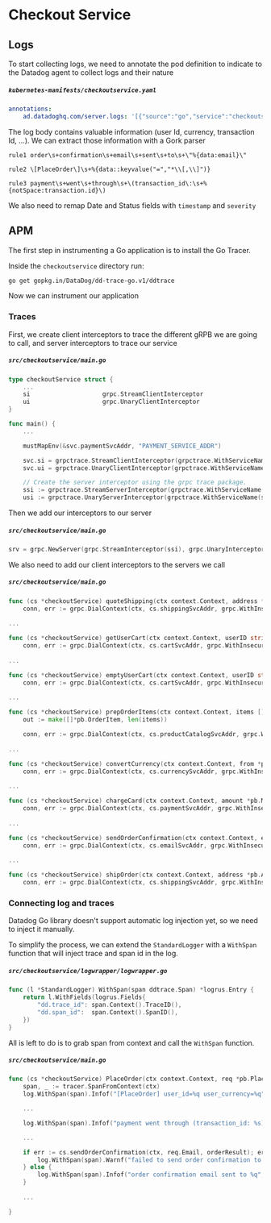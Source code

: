 Checkout Service
===================

## Logs
To start collecting logs, we need to annotate the pod definition to indicate to the Datadog agent to collect logs and their nature

##### **`kubernetes-manifests/checkoutservice.yaml`**
```yaml
annotations:
    ad.datadoghq.com/server.logs: '[{"source":"go","service":"checkoutservice", "sourcecategory":"sourcecode", "file":"file"}]'
```

The log body contains valuable information (user Id, currency, transaction Id, ...).
We can extract those information with a Gork parser

```gork
rule1 order\s+confirmation\s+email\s+sent\s+to\s+\"%{data:email}\"

rule2 \[PlaceOrder\]\s+%{data::keyvalue("=","*\\[,\\]")}

rule3 payment\s+went\s+through\s+\(transaction_id\:\s+%{notSpace:transaction.id}\)
```

We also need to remap Date and Status fields with `timestamp` and `severity`

## APM

The first step in instrumenting a Go application is to install the Go Tracer.

Inside the `checkoutservice` directory run:

```sh
go get gopkg.in/DataDog/dd-trace-go.v1/ddtrace
```

Now we can instrument our application

### Traces

First, we create client interceptors to trace the different gRPB we are going to call, and server interceptors to trace our service

##### **`src/checkoutservice/main.go`**
```go
type checkoutService struct {
    ...
    si                    grpc.StreamClientInterceptor
    ui                    grpc.UnaryClientInterceptor
}

func main() {
    ...

    mustMapEnv(&svc.paymentSvcAddr, "PAYMENT_SERVICE_ADDR")

    svc.si = grpctrace.StreamClientInterceptor(grpctrace.WithServiceName(serviceName))
    svc.ui = grpctrace.UnaryClientInterceptor(grpctrace.WithServiceName(serviceName))

    // Create the server interceptor using the grpc trace package.
    ssi := grpctrace.StreamServerInterceptor(grpctrace.WithServiceName(serviceName))
    usi := grpctrace.UnaryServerInterceptor(grpctrace.WithServiceName(serviceName))
```

Then we add our interceptors to our server

##### **`src/checkoutservice/main.go`**
```go
srv = grpc.NewServer(grpc.StreamInterceptor(ssi), grpc.UnaryInterceptor(usi))
```

We also need to add our client interceptors to the servers we call

##### **`src/checkoutservice/main.go`**
```go
func (cs *checkoutService) quoteShipping(ctx context.Context, address *pb.Address, items []*pb.CartItem) (*pb.Money, error) {
    conn, err := grpc.DialContext(ctx, cs.shippingSvcAddr, grpc.WithInsecure(), grpc.WithStreamInterceptor(cs.si), grpc.WithUnaryInterceptor(cs.ui))
    
...

func (cs *checkoutService) getUserCart(ctx context.Context, userID string) ([]*pb.CartItem, error) {
    conn, err := grpc.DialContext(ctx, cs.cartSvcAddr, grpc.WithInsecure(), grpc.WithStreamInterceptor(cs.si), grpc.WithUnaryInterceptor(cs.ui))
    
...

func (cs *checkoutService) emptyUserCart(ctx context.Context, userID string) error {
    conn, err := grpc.DialContext(ctx, cs.cartSvcAddr, grpc.WithInsecure(), grpc.WithStreamInterceptor(cs.si), grpc.WithUnaryInterceptor(cs.ui))
    
...

func (cs *checkoutService) prepOrderItems(ctx context.Context, items []*pb.CartItem, userCurrency string) ([]*pb.OrderItem, error) {
	out := make([]*pb.OrderItem, len(items))

    conn, err := grpc.DialContext(ctx, cs.productCatalogSvcAddr, grpc.WithInsecure(), grpc.WithStreamInterceptor(cs.si), grpc.WithUnaryInterceptor(cs.ui))
    
...

func (cs *checkoutService) convertCurrency(ctx context.Context, from *pb.Money, toCurrency string) (*pb.Money, error) {
    conn, err := grpc.DialContext(ctx, cs.currencySvcAddr, grpc.WithInsecure(), grpc.WithStreamInterceptor(cs.si), grpc.WithUnaryInterceptor(cs.ui))
    
...

func (cs *checkoutService) chargeCard(ctx context.Context, amount *pb.Money, paymentInfo *pb.CreditCardInfo) (string, error) {
    conn, err := grpc.DialContext(ctx, cs.paymentSvcAddr, grpc.WithInsecure(), grpc.WithStreamInterceptor(cs.si), grpc.WithUnaryInterceptor(cs.ui))
    
...

func (cs *checkoutService) sendOrderConfirmation(ctx context.Context, email string, order *pb.OrderResult) error {
    conn, err := grpc.DialContext(ctx, cs.emailSvcAddr, grpc.WithInsecure(), grpc.WithStreamInterceptor(cs.si), grpc.WithUnaryInterceptor(cs.ui))
    
...

func (cs *checkoutService) shipOrder(ctx context.Context, address *pb.Address, items []*pb.CartItem) (string, error) {
	conn, err := grpc.DialContext(ctx, cs.shippingSvcAddr, grpc.WithInsecure(), grpc.WithStreamInterceptor(cs.si), grpc.WithUnaryInterceptor(cs.ui))
```

### Connecting log and traces

Datadog Go library doesn't support automatic log injection yet, so we need to inject it manually.

To simplify the process, we can extend the `StandardLogger` with a `WithSpan` function that will inject trace and span id in the log.

##### **`src/checkoutservice/logwrapper/logwrapper.go`**
```go
func (l *StandardLogger) WithSpan(span ddtrace.Span) *logrus.Entry {
	return l.WithFields(logrus.Fields{
		"dd.trace_id": span.Context().TraceID(),
		"dd.span_id":  span.Context().SpanID(),
	})
}
```

All is left to do is to grab span from context and call the `WithSpan` function.

##### **`src/checkoutservice/main.go`**
```go
func (cs *checkoutService) PlaceOrder(ctx context.Context, req *pb.PlaceOrderRequest) (*pb.PlaceOrderResponse, error) {
	span, _ := tracer.SpanFromContext(ctx)
    log.WithSpan(span).Infof("[PlaceOrder] user_id=%q user_currency=%q", req.UserId, req.UserCurrency)

    ...

    log.WithSpan(span).Infof("payment went through (transaction_id: %s)", txID)

    ...

    if err := cs.sendOrderConfirmation(ctx, req.Email, orderResult); err != nil {
		log.WithSpan(span).Warnf("failed to send order confirmation to %q: %+v", req.Email, err)
	} else {
		log.WithSpan(span).Infof("order confirmation email sent to %q", req.Email)
    }
    
    ...

}
```